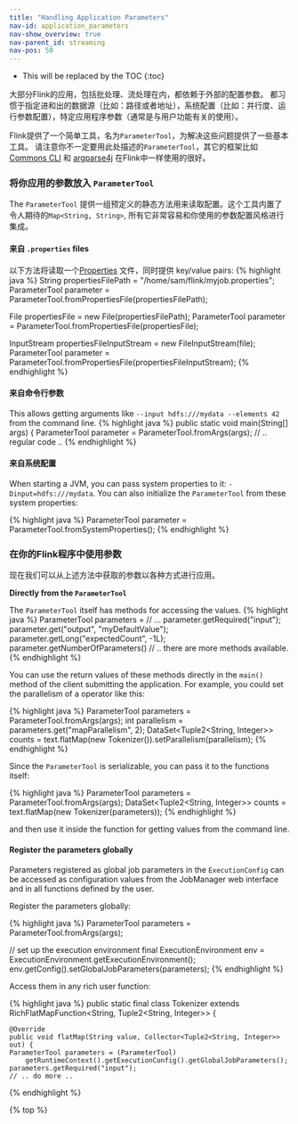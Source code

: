 ```yaml
---
title: "Handling Application Parameters"
nav-id: application_parameters
nav-show_overview: true
nav-parent_id: streaming
nav-pos: 50
---
```

<!--
Licensed to the Apache Software Foundation (ASF) under one
or more contributor license agreements.  See the NOTICE file
distributed with this work for additional information
regarding copyright ownership.  The ASF licenses this file
to you under the Apache License, Version 2.0 (the
"License"); you may not use this file except in compliance
with the License.  You may obtain a copy of the License at

  http://www.apache.org/licenses/LICENSE-2.0

Unless required by applicable law or agreed to in writing,
software distributed under the License is distributed on an
"AS IS" BASIS, WITHOUT WARRANTIES OR CONDITIONS OF ANY
KIND, either express or implied.  See the License for the
specific language governing permissions and limitations
under the License.
-->

* This will be replaced by the TOC
{:toc}

大部分Flink的应用，包括批处理、流处理在内，都依赖于外部的配置参数。
都习惯于指定进和出的数据源（比如：路径或者地址），系统配置（比如：并行度、运行参数配置），特定应用程序参数（通常是与用户功能有关的使用）。

Flink提供了一个简单工具，名为`ParameterTool`，为解决这些问题提供了一些基本工具。
请注意你不一定要用此处描述的`ParameterTool`，其它的框架比如 [Commons CLI](https://commons.apache.org/proper/commons-cli/) 和
[argparse4j](http://argparse4j.sourceforge.net/) 在Flink中一样使用的很好。


### 将你应用的参数放入 `ParameterTool`

The `ParameterTool` 提供一组预定义的静态方法用来读取配置。这个工具内置了令人期待的`Map<String, String>`, 所有它非常容易和你使用的参数配置风格进行集成。


#### 来自 `.properties` files
 
以下方法将读取一个[Properties](https://docs.oracle.com/javase/tutorial/essential/environment/properties.html) 文件，同时提供 key/value pairs:
{% highlight java %}
String propertiesFilePath = "/home/sam/flink/myjob.properties";
ParameterTool parameter = ParameterTool.fromPropertiesFile(propertiesFilePath);

File propertiesFile = new File(propertiesFilePath);
ParameterTool parameter = ParameterTool.fromPropertiesFile(propertiesFile);

InputStream propertiesFileInputStream = new FileInputStream(file);
ParameterTool parameter = ParameterTool.fromPropertiesFile(propertiesFileInputStream);
{% endhighlight %}


#### 来自命令行参数

This allows getting arguments like `--input hdfs:///mydata --elements 42` from the command line.
{% highlight java %}
public static void main(String[] args) {
    ParameterTool parameter = ParameterTool.fromArgs(args);
    // .. regular code ..
{% endhighlight %}


#### 来自系统配置

When starting a JVM, you can pass system properties to it: `-Dinput=hdfs:///mydata`. You can also initialize the `ParameterTool` from these system properties:

{% highlight java %}
ParameterTool parameter = ParameterTool.fromSystemProperties();
{% endhighlight %}


### 在你的Flink程序中使用参数

现在我们可以从上述方法中获取的参数以各种方式进行应用。

**Directly from the `ParameterTool`**

The `ParameterTool` itself has methods for accessing the values.
{% highlight java %}
ParameterTool parameters = // ...
parameter.getRequired("input");
parameter.get("output", "myDefaultValue");
parameter.getLong("expectedCount", -1L);
parameter.getNumberOfParameters()
// .. there are more methods available.
{% endhighlight %}

You can use the return values of these methods directly in the `main()` method of the client submitting the application.
For example, you could set the parallelism of a operator like this:

{% highlight java %}
ParameterTool parameters = ParameterTool.fromArgs(args);
int parallelism = parameters.get("mapParallelism", 2);
DataSet<Tuple2<String, Integer>> counts = text.flatMap(new Tokenizer()).setParallelism(parallelism);
{% endhighlight %}

Since the `ParameterTool` is serializable, you can pass it to the functions itself:

{% highlight java %}
ParameterTool parameters = ParameterTool.fromArgs(args);
DataSet<Tuple2<String, Integer>> counts = text.flatMap(new Tokenizer(parameters));
{% endhighlight %}

and then use it inside the function for getting values from the command line.

#### Register the parameters globally

Parameters registered as global job parameters in the `ExecutionConfig` can be accessed as configuration values from the JobManager web interface and in all functions defined by the user.

Register the parameters globally:

{% highlight java %}
ParameterTool parameters = ParameterTool.fromArgs(args);

// set up the execution environment
final ExecutionEnvironment env = ExecutionEnvironment.getExecutionEnvironment();
env.getConfig().setGlobalJobParameters(parameters);
{% endhighlight %}

Access them in any rich user function:

{% highlight java %}
public static final class Tokenizer extends RichFlatMapFunction<String, Tuple2<String, Integer>> {

    @Override
    public void flatMap(String value, Collector<Tuple2<String, Integer>> out) {
	ParameterTool parameters = (ParameterTool)
	    getRuntimeContext().getExecutionConfig().getGlobalJobParameters();
	parameters.getRequired("input");
	// .. do more ..
{% endhighlight %}

{% top %}
